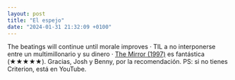 ```yaml
---
layout: post
title: "El espejo"
date: "2024-01-31 21:32:09 +0100"
---
```


The beatings will continue until morale improves · TIL a no interponerse entre
un multimillonario y su dinero · [The Mirror
(1997)](https://letterboxd.com/film/the-mirror) es fantástica (★★★★★). Gracias,
Josh y Benny, por la recomendación. PS: si no tienes Criterion, está en YouTube.
